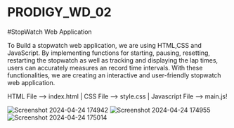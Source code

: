 # PRODIGY_WD_02
#StopWatch Web Application

To Build a stopwatch web application, we are using HTML,CSS and JavaScript. By implementing functions for starting, pausing, resetting, restarting the stopwatch as well as tracking and displaying the lap times, users can accurately measures an record time intervals.
With these functionalities, we are creating an interactive and user-friendly stopwatch web application.

HTML File --> index.html | CSS File --> style.css | Javascript File --> main.js!

![Screenshot 2024-04-24 174942](https://github.com/priyagrw28/PRODIGY_WD_02/assets/106476984/ff441d7e-315c-4417-99d8-de527eb4c011)
![Screenshot 2024-04-24 174955](https://github.com/priyagrw28/PRODIGY_WD_02/assets/106476984/dd963e25-0586-4926-be7e-d47e3f4bd58f)
![Screenshot 2024-04-24 175014](https://github.com/priyagrw28/PRODIGY_WD_02/assets/106476984/4eb7c882-bd73-4827-8c8e-48f003cc02a9)
